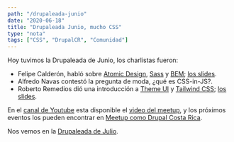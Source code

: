 ```yaml
---
path: "/drupaleada-junio"
date: "2020-06-18"
title: "Drupaleada Junio, mucho CSS"
type: "nota"
tags: ["CSS", "DrupalCR", "Comunidad"]
---
```


Hoy tuvimos la Drupaleada de Junio, los charlistas fueron:

- Felipe Calder&oacute;n, habl&oacute; sobre [Atomic Design](https://atomicdesign.bradfrost.com/), [Sass](https://sass-lang.com/) y [BEM](http://getbem.com/introduction/); [los slides](https://docs.google.com/presentation/d/1V7aOKRz2kK7_TXuJO6XFJLEsmgPT22-ZPy9z66AbuEM/edit).
- Alfredo Navas contest&oacute; la pregunta de moda, ¿qué es CSS-in-JS?.
- Roberto Remedios di&oacute; una introducci&oacute;n a [Theme UI](https://theme-ui.com/) y [Tailwind CSS](https://tailwindcss.com/); [los slides](https://docs.google.com/presentation/d/1vWxS94J3jdS4nGsx_0gKHiQZIvrjyGlN0AqZWStNG5A/edit).

En el [canal de Youtube](https://www.youtube.com/c/DrupalCampCostaRica) esta disponible el [video del meetup](https://youtu.be/TxH_CpBMC5k), y los pr&oacute;ximos eventos los pueden encontrar en [Meetup como Drupal Costa Rica](https://www.meetup.com/es-ES/Drupal-Costa-Rica).

Nos vemos en la [Drupaleada de Julio](https://www.meetup.com/es-ES/Drupal-Costa-Rica/events/271230475/).
